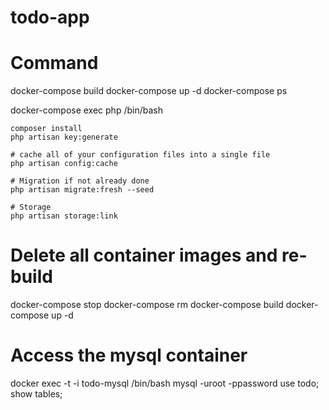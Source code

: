 # todo-app

# Command

docker-compose build
docker-compose up -d
docker-compose ps

docker-compose exec php /bin/bash

    composer install
    php artisan key:generate

    # cache all of your configuration files into a single file
    php artisan config:cache

    # Migration if not already done
    php artisan migrate:fresh --seed

    # Storage
    php artisan storage:link


# Delete all container images and re-build
docker-compose stop 
docker-compose rm
docker-compose build
docker-compose up -d

# Access the mysql container
docker exec -t -i todo-mysql /bin/bash
mysql -uroot -ppassword
use todo;
show tables;